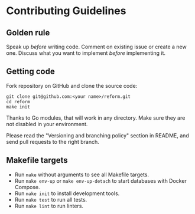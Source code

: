 # Contributing Guidelines

## Golden rule

Speak up _before_ writing code. Comment on existing issue or create a new one. Discuss what
you want to implement _before_ implementing it.


## Getting code

Fork repository on GitHub and clone the source code:

```
git clone git@github.com:<your name>/reform.git
cd reform
make init
```

Thanks to Go modules, that will work in any directory. Make sure they are not disabled in your environment.

Please read the "Versioning and branching policy" section in README,
and send pull requests to the right branch.


## Makefile targets

* Run `make` without arguments to see all Makefile targets.
* Run `make env-up` or `make env-up-detach` to start databases with Docker Compose.
* Run `make init` to install development tools.
* Run `make test` to run all tests.
* Run `make lint` to run linters.
